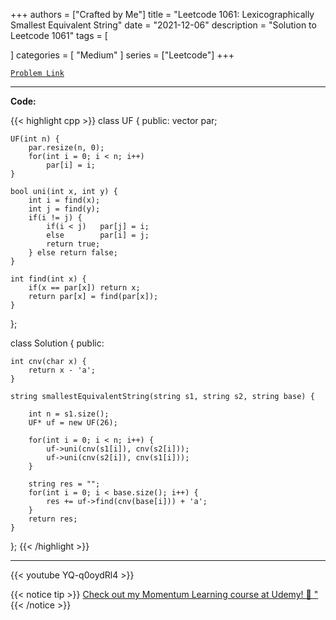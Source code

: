 
+++
authors = ["Crafted by Me"]
title = "Leetcode 1061: Lexicographically Smallest Equivalent String"
date = "2021-12-06"
description = "Solution to Leetcode 1061"
tags = [
    
]
categories = [
    "Medium"
]
series = ["Leetcode"]
+++



[`Problem Link`](https://leetcode.com/problems/lexicographically-smallest-equivalent-string/description/)

---

**Code:**

{{< highlight cpp >}}
class UF {
public:
    vector<int> par;
    
    UF(int n) {
        par.resize(n, 0);
        for(int i = 0; i < n; i++)
            par[i] = i;
    }
    
    bool uni(int x, int y) {
        int i = find(x);
        int j = find(y);
        if(i != j) {
            if(i < j)   par[j] = i;
            else        par[i] = j;
            return true;
        } else return false;
    }
    
    int find(int x) {
        if(x == par[x]) return x;
        return par[x] = find(par[x]);
    }
};


class Solution {
public:

    int cnv(char x) {
        return x - 'a';
    }

    string smallestEquivalentString(string s1, string s2, string base) {
        
        int n = s1.size();
        UF* uf = new UF(26);
        
        for(int i = 0; i < n; i++) {
            uf->uni(cnv(s1[i]), cnv(s2[i]));
            uf->uni(cnv(s2[i]), cnv(s1[i]));            
        }
        
        string res = "";
        for(int i = 0; i < base.size(); i++) {
            res += uf->find(cnv(base[i])) + 'a';
        }
        return res;
    }
};
{{< /highlight >}}



---

{{< youtube YQ-q0oydRl4 >}}

{{< notice tip >}}
[Check out my Momentum Learning course at Udemy! 🚀 "](https://www.udemy.com/course/blind-75-the-data-structures-and-algorithms-essentials/)
{{< /notice >}}

